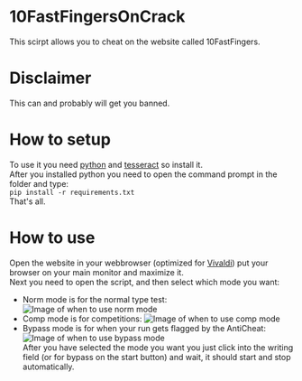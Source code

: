 # 10FastFingersOnCrack
This scirpt allows you to cheat on the website called 10FastFingers.
# Disclaimer
This can and probably will get you banned.
# How to setup
To use it you need [python](python.org) and [tesseract](https://tesseract-ocr.github.io) so install it. <br>
After you installed python you need to open the command prompt in the folder and type: <br>
```pip install -r requirements.txt``` <br>
That's all.
# How to use
Open the website in your webbrowser (optimized for [Vivaldi](https://vivaldi.com)) put your browser on your main monitor and maximize it. <br>
Next you need to open the script, and then select which mode you want: <br>
- Norm mode is for the normal type test:
![Image of when to use norm mode](https://github.com/dasRAINBOW/10FastFingersOnCrack/blob/main/imgs_for_readme/norm.png?raw=true)
- Comp mode is for competitions:
![Image of when to use comp mode](https://github.com/dasRAINBOW/10FastFingersOnCrack/blob/main/imgs_for_readme/comp.png?raw=true)
- Bypass mode is for when your run gets flagged by the AntiCheat:
![Image of when to use bypass mode](https://github.com/dasRAINBOW/10FastFingersOnCrack/blob/main/imgs_for_readme/bypass.png?raw=true)
<br> After you have selected the mode you want you just click into the writing field (or for bypass on the start button) and wait, it should start and stop automatically.
